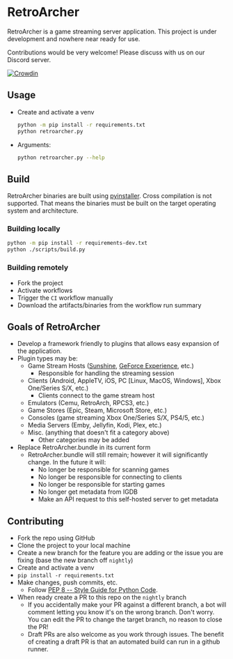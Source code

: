 # RetroArcher
RetroArcher is a game streaming server application. This project is under development and nowhere near ready for use.

Contributions would be very welcome! Please discuss with us on our Discord server.

[![Crowdin](https://badges.crowdin.net/retroarcher/localized.svg)](https://crowdin.com/project/retroarcher)

## Usage
 - Create and activate a venv
     ```bash
     python -m pip install -r requirements.txt
     python retroarcher.py
     ```
 - Arguments:
     ```bash
     python retroarcher.py --help
     ``` 

## Build
RetroArcher binaries are built using [pyinstaller](https://pypi.org/project/pyinstaller/). Cross compilation is not
supported. That means the binaries must be built on the target operating system and architecture.

### Building locally
```bash
python -m pip install -r requirements-dev.txt
python ./scripts/build.py
```

### Building remotely
- Fork the project
- Activate workflows
- Trigger the `CI` workflow manually
- Download the artifacts/binaries from the workflow run summary

## Goals of RetroArcher
 - Develop a framework friendly to plugins that allows easy expansion of the application.
 - Plugin types may be:
   - Game Stream Hosts ([Sunshine](https://sunshinestream.github.io/),
     [GeForce Experience](https://www.nvidia.com/en-us/support/gamestream/), etc.)
     - Responsible for handling the streaming session 
   - Clients (Android, AppleTV, iOS, PC [Linux, MacOS, Windows], Xbox One/Series S/X, etc.)
     - Clients connect to the game stream host 
   - Emulators (Cemu, RetroArch, RPCS3, etc.)
   - Game Stores (Epic, Steam, Microsoft Store, etc.)
   - Consoles (game streaming Xbox One/Series S/X, PS4/5, etc.)
   - Media Servers (Emby, Jellyfin, Kodi, Plex, etc.)
   - Misc. (anything that doesn't fit a category above)
     - Other categories may be added
 - Replace RetroArcher.bundle in its current form
   - RetroArcher.bundle will still remain; however it will significantly change. In the future it will:
     - No longer be responsible for scanning games
     - No longer be responsible for connecting to clients
     - No longer be responsible for starting games
     - No longer get metadata from IGDB
     - Make an API request to this self-hosted server to get metadata

## Contributing
 - Fork the repo using GitHub
 - Clone the project to your local machine
 - Create a new branch for the feature you are adding or the issue you are fixing (base the new branch off `nightly`)
 - Create and activate a venv
 - `pip install -r requirements.txt`
 - Make changes, push commits, etc.
   - Follow [PEP 8 -- Style Guide for Python Code](https://www.python.org/dev/peps/pep-0008/).
 - When ready create a PR to this repo on the `nightly` branch
   - If you accidentally make your PR against a different branch, a bot will comment letting you know it's on the wrong 
     branch. Don't worry. You can edit the PR to change the target branch, no reason to close the PR!
   - Draft PRs are also welcome as you work through issues. The benefit of creating a draft PR is that an automated
     build can run in a github runner.
